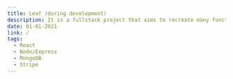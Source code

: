 ```yaml
---
title: Leaf (during development)
description: It is a fullstack project that aims to recreate many functionalities, structures and styles from Apple.com
date: 01-01-2021
link: /
tags:
  - React
  - Node/Express
  - MongoDB
  - Stripe
---
```

